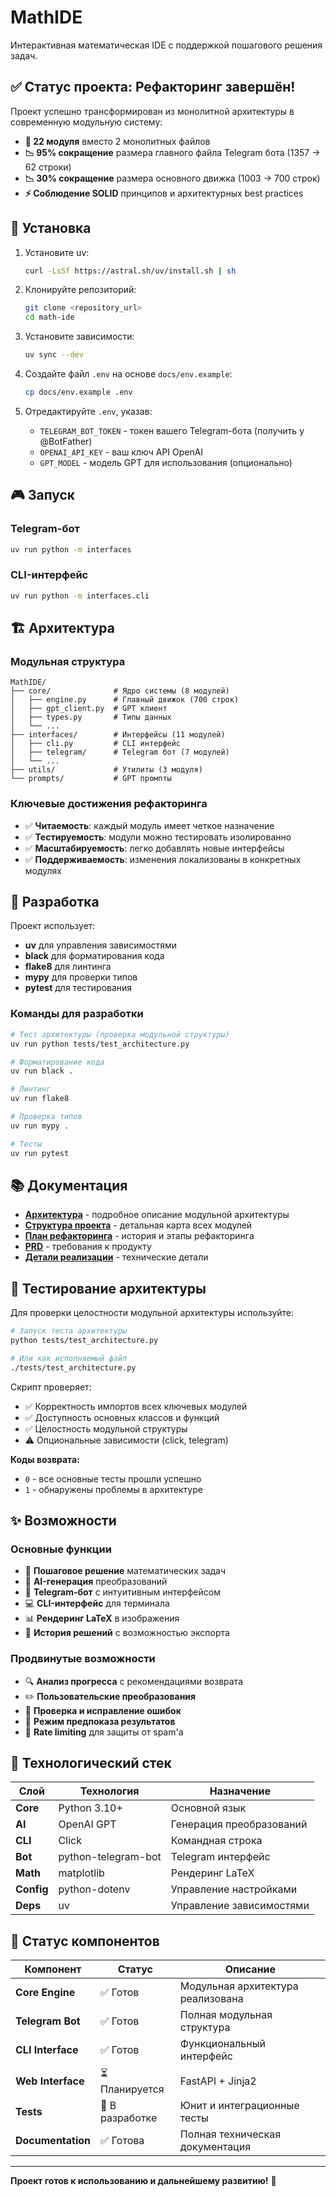 # MathIDE

Интерактивная математическая IDE с поддержкой пошагового решения задач.

## ✅ Статус проекта: Рефакторинг завершён!

Проект успешно трансформирован из монолитной архитектуры в современную модульную систему:

- **🎯 22 модуля** вместо 2 монолитных файлов
- **📉 95% сокращение** размера главного файла Telegram бота (1357 → 62 строки)
- **📉 30% сокращение** размера основного движка (1003 → 700 строк)
- **⚡ Соблюдение SOLID** принципов и архитектурных best practices

## 🚀 Установка

1. Установите uv:
   ```bash
   curl -LsSf https://astral.sh/uv/install.sh | sh
   ```

2. Клонируйте репозиторий:
   ```bash
   git clone <repository_url>
   cd math-ide
   ```

3. Установите зависимости:
   ```bash
   uv sync --dev
   ```

4. Создайте файл `.env` на основе `docs/env.example`:
   ```bash
   cp docs/env.example .env
   ```

5. Отредактируйте `.env`, указав:
   - `TELEGRAM_BOT_TOKEN` - токен вашего Telegram-бота (получить у @BotFather)
   - `OPENAI_API_KEY` - ваш ключ API OpenAI
   - `GPT_MODEL` - модель GPT для использования (опционально)

## 🎮 Запуск

### Telegram-бот
```bash
uv run python -m interfaces
```

### CLI-интерфейс
```bash
uv run python -m interfaces.cli
```

## 🏗️ Архитектура

### Модульная структура
```
MathIDE/
├── core/              # Ядро системы (8 модулей)
│   ├── engine.py      # Главный движок (700 строк)
│   ├── gpt_client.py  # GPT клиент
│   ├── types.py       # Типы данных
│   └── ...
├── interfaces/        # Интерфейсы (11 модулей)
│   ├── cli.py         # CLI интерфейс
│   ├── telegram/      # Telegram бот (7 модулей)
│   └── ...
├── utils/             # Утилиты (3 модуля)
└── prompts/           # GPT промпты
```

### Ключевые достижения рефакторинга
- ✅ **Читаемость**: каждый модуль имеет четкое назначение
- ✅ **Тестируемость**: модули можно тестировать изолированно
- ✅ **Масштабируемость**: легко добавлять новые интерфейсы
- ✅ **Поддерживаемость**: изменения локализованы в конкретных модулях

## 🔧 Разработка

Проект использует:
- **uv** для управления зависимостями
- **black** для форматирования кода
- **flake8** для линтинга
- **mypy** для проверки типов
- **pytest** для тестирования

### Команды для разработки
```bash
# Тест архитектуры (проверка модульной структуры)
uv run python tests/test_architecture.py

# Форматирование кода
uv run black .

# Линтинг
uv run flake8

# Проверка типов
uv run mypy .

# Тесты
uv run pytest
```

## 📚 Документация

- **[Архитектура](docs/architecture.mdc)** - подробное описание модульной архитектуры
- **[Структура проекта](docs/project_structure.mdc)** - детальная карта всех модулей
- **[План рефакторинга](docs/refactoring_plan.mdc)** - история и этапы рефакторинга
- **[PRD](docs/PRD.mdc)** - требования к продукту
- **[Детали реализации](docs/implementation_details.mdc)** - технические детали

## 🧪 Тестирование архитектуры

Для проверки целостности модульной архитектуры используйте:

```bash
# Запуск теста архитектуры
python tests/test_architecture.py

# Или как исполняемый файл
./tests/test_architecture.py
```

Скрипт проверяет:
- ✅ Корректность импортов всех ключевых модулей
- ✅ Доступность основных классов и функций
- ✅ Целостность модульной структуры
- ⚠️ Опциональные зависимости (click, telegram)

**Коды возврата:**
- `0` - все основные тесты прошли успешно
- `1` - обнаружены проблемы в архитектуре

## ✨ Возможности

### Основные функции
- 🧮 **Пошаговое решение** математических задач
- 🤖 **AI-генерация** преобразований
- 📱 **Telegram-бот** с интуитивным интерфейсом
- 💻 **CLI-интерфейс** для терминала
- 📊 **Рендеринг LaTeX** в изображения
- 📝 **История решений** с возможностью экспорта

### Продвинутые возможности
- 🔍 **Анализ прогресса** с рекомендациями возврата
- ✏️ **Пользовательские преобразования**
- 🔧 **Проверка и исправление ошибок**
- 🎯 **Режим предпоказа результатов**
- 🚫 **Rate limiting** для защиты от spam'а

## 🎯 Технологический стек

| Слой | Технология | Назначение |
|------|------------|------------|
| **Core** | Python 3.10+ | Основной язык |
| **AI** | OpenAI GPT | Генерация преобразований |
| **CLI** | Click | Командная строка |
| **Bot** | python-telegram-bot | Telegram интерфейс |
| **Math** | matplotlib | Рендеринг LaTeX |
| **Config** | python-dotenv | Управление настройками |
| **Deps** | uv | Управление зависимостями |

## 🚦 Статус компонентов

| Компонент | Статус | Описание |
|-----------|--------|----------|
| **Core Engine** | ✅ Готов | Модульная архитектура реализована |
| **Telegram Bot** | ✅ Готов | Полная модульная структура |
| **CLI Interface** | ✅ Готов | Функциональный интерфейс |
| **Web Interface** | ⏳ Планируется | FastAPI + Jinja2 |
| **Tests** | 🔧 В разработке | Юнит и интеграционные тесты |
| **Documentation** | ✅ Готова | Полная техническая документация |

---

**Проект готов к использованию и дальнейшему развитию!** 🎉 
